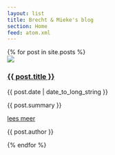 ```yaml
---
layout: list
title: Brecht & Mieke's blog
section: Home
feed: atom.xml
---
```

<div id="container">
{% for post in site.posts  %}
  <div class="item story-container shadow">
    <a href="{{ post.url }}">
      <img src="{% if post.front_image %}{{ post.front_image }}{% else %}/images/placeholder.jpg{% endif %}"></a>
    <div class="story-text">
      <h3><a href="{{ post.url }}">{{ post.title }}</a></h3>
      <p>{{ post.date | date_to_long_string }}</p>
      <p class="excerpt">{{ post.summary }}</p>
      <p class="readmore"><a href="{{ post.url }}">lees meer</a></p>
      <p class="postauthor">{{ post.author }}</p>
    </div>
  </div>
{% endfor %}
</div>


